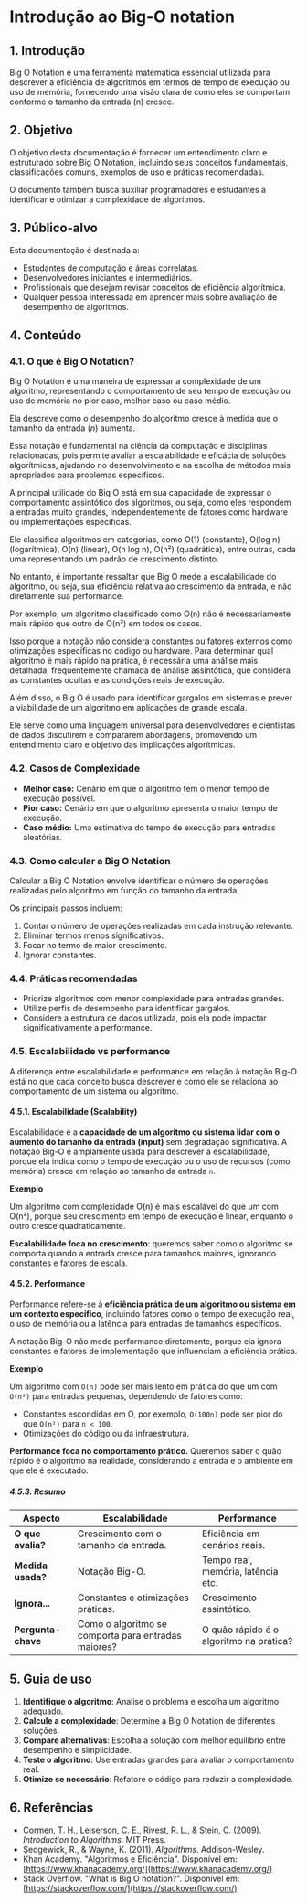 # Introdução ao Big-O notation

## 1. Introdução

Big O Notation é uma ferramenta matemática essencial utilizada para descrever a eficiência de algoritmos em termos de tempo de execução ou uso de memória, fornecendo uma visão clara de como eles se comportam conforme o tamanho da entrada (n) cresce.

## 2. Objetivo

O objetivo desta documentação é fornecer um entendimento claro e estruturado sobre Big O Notation, incluindo seus conceitos fundamentais, classificações comuns, exemplos de uso e práticas recomendadas.

O documento também busca auxiliar programadores e estudantes a identificar e otimizar a complexidade de algoritmos.

## 3. Público-alvo

Esta documentação é destinada a:

- Estudantes de computação e áreas correlatas.
- Desenvolvedores iniciantes e intermediários.
- Profissionais que desejam revisar conceitos de eficiência algorítmica.
- Qualquer pessoa interessada em aprender mais sobre avaliação de desempenho de algoritmos.

## 4. Conteúdo

### 4.1. O que é Big O Notation?

Big O Notation é uma maneira de expressar a complexidade de um algoritmo, representando o comportamento de seu tempo de execução ou uso de memória no pior caso, melhor caso ou caso médio.

Ela descreve como o desempenho do algoritmo cresce à medida que o tamanho da entrada (*n*) aumenta.

Essa notação é fundamental na ciência da computação e disciplinas relacionadas, pois permite avaliar a escalabilidade e eficácia de soluções algorítmicas, ajudando no desenvolvimento e na escolha de métodos mais apropriados para problemas específicos.

A principal utilidade do Big O está em sua capacidade de expressar o comportamento assintótico dos algoritmos, ou seja, como eles respondem a entradas muito grandes, independentemente de fatores como hardware ou implementações específicas.

Ele classifica algoritmos em categorias, como O(1) (constante), O(log n) (logarítmica), O(n) (linear), O(n log n), O(n²) (quadrática), entre outras, cada uma representando um padrão de crescimento distinto.

No entanto, é importante ressaltar que Big O mede a escalabilidade do algoritmo, ou seja, sua eficiência relativa ao crescimento da entrada, e não diretamente sua performance.

Por exemplo, um algoritmo classificado como O(n) não é necessariamente mais rápido que outro de O(n²) em todos os casos.

Isso porque a notação não considera constantes ou fatores externos como otimizações específicas no código ou hardware. Para determinar qual algoritmo é mais rápido na prática, é necessária uma análise mais detalhada, frequentemente chamada de análise assintótica, que considera as constantes ocultas e as condições reais de execução.

Além disso, o Big O é usado para identificar gargalos em sistemas e prever a viabilidade de um algoritmo em aplicações de grande escala.

Ele serve como uma linguagem universal para desenvolvedores e cientistas de dados discutirem e compararem abordagens, promovendo um entendimento claro e objetivo das implicações algorítmicas.

### 4.2. Casos de Complexidade

- **Melhor caso:** Cenário em que o algoritmo tem o menor tempo de execução possível.
- **Pior caso:** Cenário em que o algoritmo apresenta o maior tempo de execução.
- **Caso médio:** Uma estimativa do tempo de execução para entradas aleatórias.

### 4.3. Como calcular a Big O Notation

Calcular a Big O Notation envolve identificar o número de operações realizadas pelo algoritmo em função do tamanho da entrada.

Os principais passos incluem:

1. Contar o número de operações realizadas em cada instrução relevante.
2. Eliminar termos menos significativos.
3. Focar no termo de maior crescimento.
4. Ignorar constantes.

### 4.4. Práticas recomendadas

- Priorize algoritmos com menor complexidade para entradas grandes.
- Utilize perfis de desempenho para identificar gargalos.
- Considere a estrutura de dados utilizada, pois ela pode impactar significativamente a performance.

### 4.5. Escalabilidade vs performance

A diferença entre escalabilidade e performance em relação à notação Big-O está no que cada conceito busca descrever e como ele se relaciona ao comportamento de um sistema ou algoritmo.

#### 4.5.1. Escalabilidade (Scalability)

Escalabilidade é a **capacidade de um algoritmo ou sistema lidar com o aumento do tamanho da entrada (input)** sem degradação significativa. A notação Big-O é amplamente usada para descrever a escalabilidade, porque ela indica como o tempo de execução ou o uso de recursos (como memória) cresce em relação ao tamanho da entrada `n`.

**Exemplo**

Um algoritmo com complexidade O(n) é mais escalável do que um com O(n²), porque seu crescimento em tempo de execução é linear, enquanto o outro cresce quadraticamente.

**Escalabilidade foca no crescimento**: queremos saber como o algoritmo se comporta quando a entrada cresce para tamanhos maiores, ignorando constantes e fatores de escala.

#### 4.5.2. Performance

Performance refere-se à **eficiência prática de um algoritmo ou sistema em um contexto específico**, incluindo fatores como o tempo de execução real, o uso de memória ou a latência para entradas de tamanhos específicos.

A notação Big-O não mede performance diretamente, porque ela ignora constantes e fatores de implementação que influenciam a eficiência prática.

**Exemplo**

Um algoritmo com `O(n)` pode ser mais lento em prática do que um com `O(n²)` para entradas pequenas, dependendo de fatores como:

- Constantes escondidas em O, por exemplo, `O(100n)` pode ser pior do que `O(n²)` para `n < 100`.
- Otimizações do código ou da infraestrutura.

**Performance foca no comportamento prático.** Queremos saber o quão rápido é o algoritmo na realidade, considerando a entrada e o ambiente em que ele é executado.

##### 4.5.3. Resumo

| Aspecto            | **Escalabilidade**                   | **Performance**                    |
|---------------------|---------------------------------------|-------------------------------------|
| **O que avalia?**   | Crescimento com o tamanho da entrada. | Eficiência em cenários reais.      |
| **Medida usada?**   | Notação Big-O.                       | Tempo real, memória, latência etc. |
| **Ignora...**       | Constantes e otimizações práticas.    | Crescimento assintótico.           |
| **Pergunta-chave**  | Como o algoritmo se comporta para entradas maiores? | O quão rápido é o algoritmo na prática? |

## 5. Guia de uso

1. **Identifique o algoritmo**: Analise o problema e escolha um algoritmo adequado.
2. **Calcule a complexidade**: Determine a Big O Notation de diferentes soluções.
3. **Compare alternativas**: Escolha a solução com melhor equilíbrio entre desempenho e simplicidade.
4. **Teste o algoritmo**: Use entradas grandes para avaliar o comportamento real.
5. **Otimize se necessário**: Refatore o código para reduzir a complexidade.

## 6. Referências

- Cormen, T. H., Leiserson, C. E., Rivest, R. L., & Stein, C. (2009). *Introduction to Algorithms*. MIT Press.
- Sedgewick, R., & Wayne, K. (2011). *Algorithms*. Addison-Wesley.
- Khan Academy. "Algoritmos e Eficiência". Disponível em: [https://www.khanacademy.org/](https://www.khanacademy.org/)
- Stack Overflow. "What is Big O notation?". Disponível em: [https://stackoverflow.com/](https://stackoverflow.com/)
